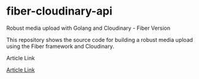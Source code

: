 # fiber-cloudinary-api

Robust media upload with Golang and Cloudinary - Fiber Version

This repository shows the source code for building a robust media upload using the Fiber framework and Cloudinary.

Article Link

[Article Link]()
